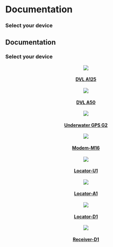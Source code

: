 # Documentation

### Select your device

<style>

.align {
    justify-content: center;
    text-align: center;
}

.md-typeset .img-fluid {
    max-width: 100%;
    height: auto;
}

</style>
<div class="md-content" data-md-component="content">
  <article class="md-content__inner md-typeset">
    <h1 id="documentation">Documentation</h1>
    <h3 id="select-your-device">Select your device</h3>
    <div class="grid align" >
      <div class="col-3 col-md-6 col-sm-12" >
        <a href="./dvl/dvl-a125/">
          <img class="img-fluid"
            src="https://waterlinked.com/web/image/product.product/221/image_512/%5BWL-21037-2-S-600%5D%20DVL%20A125%20%28Standard%2C%20600m%29"/><br />
          <h4>DVL A125</h4>
        </a>
      </div>
      <div class="col-3 col-md-6 col-sm-12" >
        <a href="./dvl/dvl-a50/">
          <img class="img-fluid"
            src="https://waterlinked.com/web/image/product.product/227/image_512/%5BWL-21035-3-S-300%5D%20DVL%20A50%20%28Standard%2C%20300m%29"/>
          <h4>DVL A50</h4>
        </a>
      </div>
      <div class="col-3 col-md-6 col-sm-12" >
        <a href="./underwater-gps/introduction/">
          <img class="img-fluid"
            src="https://waterlinked.com/web/image/product.product/152/image_512/%5BWL-11001-2-R100-U1-ANT%5D%20Underwater%20GPS%20G2%20Standard%20Kit%20%28100m%29"/><br />
          <h4>Underwater GPS G2</h4>
        </a>
      </div>
      <div class="col-3 col-md-6 col-sm-12">
        <a href="./modem-m16/modem-m16">
          <img class="img-fluid"
          src="https://waterlinked.com/web/image/product.product/240/image_1024/%5BWL-21048-1-S%5D%20Modem%20M16%20%28Standard%29?unique=f736508"><br />
          <h4>Modem-M16</h4>
        </a>
      </div>
      <div class="col-3 col-md-6 col-sm-12">
        <a href="./underwater-gps/locators/locator-u1/">
          <img class="img-fluid"
            src="https://waterlinked.com/web/image/product.product/122/image_512/%5BWL-21018-1%5D%20Locator%20U1"/><br />
          <h4>Locator-U1</h4>
        </a>
      </div>
      <div class="col-3 col-md-6 col-sm-12" >
        <a href="./underwater-gps/locators/locator-a1/">
          <img class="img-fluid"
            src="https://waterlinked.com/web/image/product.product/120/image_512/%5BWL-21009-1-N001%5D%20Locator%20A1"/><br />
          <h4>Locator-A1</h4>
        </a>
      </div>
      <div class="col-3 col-md-6 col-sm-12" >
        <a href="./underwater-gps/locators/locator-d1/">
          <img class="img-fluid"
            src="https://waterlinked.com/web/image/product.product/143/image_512/%5BWL-21016-1-B050%5D%20Locator%20D1%20%2850m%29"/><br />
          <h4>Locator-D1</h4>
        </a>
      </div>
      <div class="col-3 col-md-6 col-sm-12" >
        <a href="./underwater-gps/receiver-d1/">
          <img class="img-fluid"
            src="https://waterlinked.com/web/image/product.product/145/image_512/%5BWL-21005-4-010%5D%20Receiver%20D1%20%2810m%29"/><br />
          <h4>Receiver-D1</h4>
        </a>
      </div>
    </div>
  </article>
</div>
